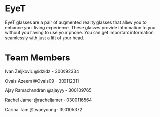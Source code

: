 # EyeT

EyeT glasses are a pair of augmented reality glasses that allow you to enhance your living experience. These glasses provide information to you without you having to use your phone. You can get important information seamlessly with just a lift of your head.

# Team Members

Ivan Zeljkovic @idzidz - 300092334

Ovais Azeem @Ovais09 - 300112311

Ajay Ramachandran @ajayyy - 300109765

Rachel Jamer @racheljamer - 0300116564

Carina Tam @twaeyoung- 300105372
